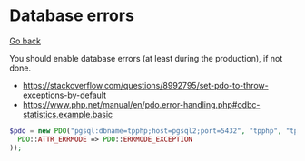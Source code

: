 # Database errors

[Go back](..)

You should enable database errors (at least during the production),
if not done.

* <https://stackoverflow.com/questions/8992795/set-pdo-to-throw-exceptions-by-default>
* <https://www.php.net/manual/en/pdo.error-handling.php#odbc-statistics.example.basic>

```php
$pdo = new PDO("pgsql:dbname=tpphp;host=pgsql2;port=5432", "tpphp", "tpphp", array(
  PDO::ATTR_ERRMODE => PDO::ERRMODE_EXCEPTION
));
```